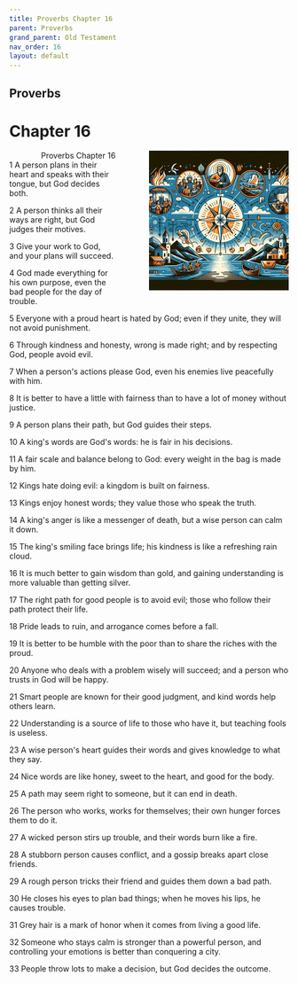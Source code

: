 ```yaml
---
title: Proverbs Chapter 16
parent: Proverbs
grand_parent: Old Testament
nav_order: 16
layout: default
---
```


## Proverbs

# Chapter 16

<div style="clear: both; text-align: right;">
    <img src="/assets/Image/Proverbs/500/16.jpg" alt="Proverbs Chapter 16" class="chapter-image" style="max-width: 50%; height: auto; float: right; margin: 0 0 10px 10px; padding-left: 10%;">
    <figcaption style="font-size: 14px;">Proverbs Chapter 16</figcaption>
</div>
1 A person plans in their heart and speaks with their tongue, but God decides both.

2 A person thinks all their ways are right, but God judges their motives.

3 Give your work to God, and your plans will succeed.

4 God made everything for his own purpose, even the bad people for the day of trouble.

5 Everyone with a proud heart is hated by God; even if they unite, they will not avoid punishment.

6 Through kindness and honesty, wrong is made right; and by respecting God, people avoid evil.

7 When a person's actions please God, even his enemies live peacefully with him.

8 It is better to have a little with fairness than to have a lot of money without justice.

9 A person plans their path, but God guides their steps.

10 A king's words are God's words: he is fair in his decisions.

11 A fair scale and balance belong to God: every weight in the bag is made by him.

12 Kings hate doing evil: a kingdom is built on fairness.

13 Kings enjoy honest words; they value those who speak the truth.

14 A king's anger is like a messenger of death, but a wise person can calm it down.

15 The king's smiling face brings life; his kindness is like a refreshing rain cloud.

16 It is much better to gain wisdom than gold, and gaining understanding is more valuable than getting silver.

17 The right path for good people is to avoid evil; those who follow their path protect their life.

18 Pride leads to ruin, and arrogance comes before a fall.

19 It is better to be humble with the poor than to share the riches with the proud.

20 Anyone who deals with a problem wisely will succeed; and a person who trusts in God will be happy.

21 Smart people are known for their good judgment, and kind words help others learn.

22 Understanding is a source of life to those who have it, but teaching fools is useless.

23 A wise person's heart guides their words and gives knowledge to what they say.

24 Nice words are like honey, sweet to the heart, and good for the body.

25 A path may seem right to someone, but it can end in death.

26 The person who works, works for themselves; their own hunger forces them to do it.

27 A wicked person stirs up trouble, and their words burn like a fire.

28 A stubborn person causes conflict, and a gossip breaks apart close friends.

29 A rough person tricks their friend and guides them down a bad path.

30 He closes his eyes to plan bad things; when he moves his lips, he causes trouble.

31 Grey hair is a mark of honor when it comes from living a good life.

32 Someone who stays calm is stronger than a powerful person, and controlling your emotions is better than conquering a city.

33 People throw lots to make a decision, but God decides the outcome.


